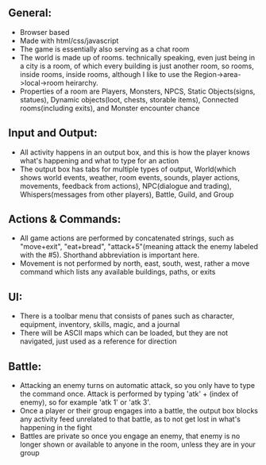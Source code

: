 ## General:
- Browser based
- Made with html/css/javascript
- The game is essentially also serving as a chat room
- The world is made up of rooms. technically speaking, even just being in a city is a room, of which every building is just another room, so rooms, inside rooms, inside rooms, although I like to use the Region->area->local->room heirarchy.
- Properties of a room are Players, Monsters, NPCS, Static Objects(signs, statues), Dynamic objects(loot, chests, storable items), Connected rooms(including exits), and Monster encounter chance

## Input and Output:
- All activity happens in an output box, and this is how the player knows what's happening and what to type for an action
- The output box has tabs for multiple types of output, World(which shows world events, weather, room events, sounds, player actions, movements, feedback from actions), NPC(dialogue and trading), Whispers(messages from other players), Battle, Guild, and Group

## Actions & Commands:
- All game actions are performed by concatenated strings, such as "move+exit", "eat+bread", "attack+5"(meaning attack the enemy labeled with the #5). Shorthand abbreviation is important here.
- Movement is not performed by north, east, south, west, rather a move command which lists any available buildings, paths, or exits

## UI: 
- There is a toolbar menu that consists of panes such as character, equipment, inventory, skills, magic, and a journal
- There will be ASCII maps which can be loaded, but they are not navigated, just used as a reference for direction

## Battle:
- Attacking an enemy turns on automatic attack, so you only have to type the command once. Attack is performed by typing 'atk' + (index of enemy), so for example 'atk 1' or 'atk 3'.
- Once a player or their group engages into a battle, the output box blocks any activity feed unrelated to that battle, as to not get lost in what's happening in the fight
- Battles are private so once you engage an enemy, that enemy is no longer shown or available to anyone in the room, unless they are in your group
